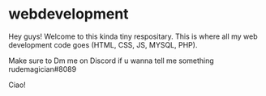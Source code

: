 # webdevelopment
Hey guys! Welcome to this kinda tiny respositary. This is where all my web development code goes (HTML, CSS, JS, MYSQL, PHP).

Make sure to Dm me on Discord if u wanna tell me something
rudemagician#8089

Ciao!
